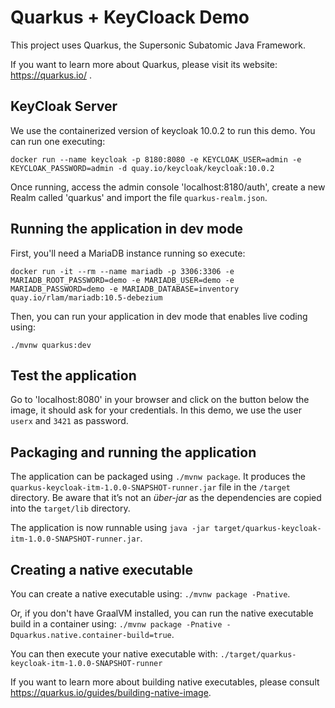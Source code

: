 # Quarkus + KeyCloack Demo

This project uses Quarkus, the Supersonic Subatomic Java Framework.

If you want to learn more about Quarkus, please visit its website: https://quarkus.io/ .

## KeyCloak Server

We use the containerized version of keycloak 10.0.2 to run this demo.
You can run one executing:
```
docker run --name keycloak -p 8180:8080 -e KEYCLOAK_USER=admin -e KEYCLOAK_PASSWORD=admin -d quay.io/keycloak/keycloak:10.0.2
```

Once running, access the admin console 'localhost:8180/auth', create a new Realm called 'quarkus' and import the file `quarkus-realm.json`.

## Running the application in dev mode

First, you'll need a MariaDB instance running so execute:
```
docker run -it --rm --name mariadb -p 3306:3306 -e MARIADB_ROOT_PASSWORD=demo -e MARIADB_USER=demo -e MARIADB_PASSWORD=demo -e MARIADB_DATABASE=inventory quay.io/rlam/mariadb:10.5-debezium
```

Then, you can run your application in dev mode that enables live coding using:
```
./mvnw quarkus:dev
```

## Test the application

Go to 'localhost:8080' in your browser and click on the button below the image, it should ask for your credentials.
In this demo, we use the user `userx` and `3421` as password.

## Packaging and running the application

The application can be packaged using `./mvnw package`.
It produces the `quarkus-keycloak-itm-1.0.0-SNAPSHOT-runner.jar` file in the `/target` directory.
Be aware that it’s not an _über-jar_ as the dependencies are copied into the `target/lib` directory.

The application is now runnable using `java -jar target/quarkus-keycloak-itm-1.0.0-SNAPSHOT-runner.jar`.

## Creating a native executable

You can create a native executable using: `./mvnw package -Pnative`.

Or, if you don't have GraalVM installed, you can run the native executable build in a container using: `./mvnw package -Pnative -Dquarkus.native.container-build=true`.

You can then execute your native executable with: `./target/quarkus-keycloak-itm-1.0.0-SNAPSHOT-runner`

If you want to learn more about building native executables, please consult https://quarkus.io/guides/building-native-image.